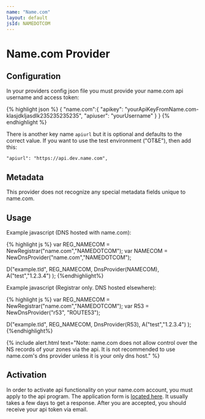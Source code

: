 ```yaml
---
name: "Name.com"
layout: default
jsId: NAMEDOTCOM
---
```


# Name.com Provider

## Configuration

In your providers config json file you must provide your name.com api username and access token:

{% highlight json %}
{
  "name.com":{
    "apikey": "yourApiKeyFromName.com-klasjdkljasdlk235235235235",
    "apiuser": "yourUsername"
  }
}
{% endhighlight %}

There is another key name `apiurl` but it is optional and defaults to the correct value. If you
want to use the test environment ("OT&E"), then add this:

    "apiurl": "https://api.dev.name.com",

## Metadata

This provider does not recognize any special metadata fields unique to name.com.

## Usage

Example javascript (DNS hosted with name.com):

{% highlight js %}
var REG_NAMECOM = NewRegistrar("name.com","NAMEDOTCOM");
var NAMECOM = NewDnsProvider("name.com","NAMEDOTCOM");

D("example.tld", REG_NAMECOM, DnsProvider(NAMECOM),
    A("test","1.2.3.4")
);
{%endhighlight%}

Example javascript (Registrar only. DNS hosted elsewhere):

{% highlight js %}
var REG_NAMECOM = NewRegistrar("name.com","NAMEDOTCOM");
var R53 = NewDnsProvider("r53", "ROUTE53");

D("example.tld", REG_NAMECOM, DnsProvider(R53),
    A("test","1.2.3.4")
);
{%endhighlight%}

{% include alert.html text="Note: name.com does not allow control over the NS records of your zones via the api. It is not recommended to use name.com's dns provider unless it is your only dns host." %}

## Activation

In order to activate api functionality on your name.com account, you must apply to the api program.
The application form is [located here](https://www.name.com/reseller/apply). It usually takes a few days to get a response.
After you are accepted, you should receive your api token via email.

